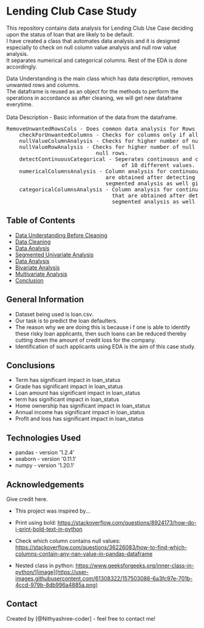 # Lending Club Case Study
This repository contains data analysis for Lending Club Use Case deciding upon the status of loan that are likely to be default. <br>
I have created a class that automates data analysis and it is designed especially to check on null column value analysis and null row value analysis.  <br>
It separates numerical and categorical columns. Rest of the EDA is done accordingly.  <br>
<p> Data Understanding is the main class which has data description, removes unwanted rows and columns. <br>
    The dataframe is reused as an object for the methods to perform the operations in accordance as after cleaning, we will get new dataframe everytime.  <br> 
<br>
Data Description - Basic information of the data from the dataframe. 
<pre>
RemoveUnwantedRowsCols - Does common data analysis for Rows and Columns
    checkForUnwantedColumns - Checks for columns only if all the values are NaN
    nullValueColumnAnalysis - Checks for higher number of null values in columns
    nullValueRowAnalysis - Checks for higher number of null values in rows. If remove rows is true then it will remove 
                            null rows. 
    detectContinuousCategorical - Seperates continuous and categorical variables in the dataset with a threshold 
                                    of 10 different values.
    numericalColumnsAnalysis - Column analysis for continuous variables. This will analyse the continuous columns that 
                               are obtained after detecting categorical and continuous variables and does 
                               segmented analysis as well given the condition.
    categoricalColumnsAnalysis - Column analysis for continuous variables. This will analyse the categorical columns 
                                 that are obtained after detecting categorical and continuous variables and does 
                                 segmented analysis as well given the condition.
</pre>
</p>


## Table of Contents
* [Data Understanding Before Cleaning](#Data-Understanding-Before-Cleaning)
* [Data Cleaning](#Data-cleaning)
* [Data Analysis](#Data-analysis)
* [Segmented Univariate Analysis](#segmented-univariate-analysis)
* [Data Analysis](#Data-analysis)
* [Bivariate Analysis](#bivariate-analysis)
* [Multivariate Analysis](#multivariate-analysis)
* [Conclusion](#Conclusion)

## General Information
- Dataset being used is loan.csv. 
- Our task is to predict the loan defaulters.
- The reason why we are doing this is because i f one is able to identify these risky loan applicants, then such loans can be reduced thereby cutting down the amount of credit loss for the company.
- Identification of such applicants using EDA is the aim of this case study.

## Conclusions
- Term has significant impact in loan_status
- Grade has significant impact in loan_status
- Loan amount has significant impact in loan_status
- term has significant impact in loan_status
- Home ownership has significant impact in loan_status
- Annual income has significant impact in loan_status
- Profit and loss has significant impact in loan_status


## Technologies Used
- pandas - version '1.2.4'
- seaborn - version '0.11.1'
- numpy - version '1.20.1'

## Acknowledgements
Give credit here.
- This project was inspired by...
- Print using bold:
    https://stackoverflow.com/questions/8924173/how-do-i-print-bold-text-in-python

- Check which column contains null values:
https://stackoverflow.com/questions/36226083/how-to-find-which-columns-contain-any-nan-value-in-pandas-dataframe

- Nested class in python:
https://www.geeksforgeeks.org/inner-class-in-python/![image](https://user-images.githubusercontent.com/61308322/157503086-6a3fc97e-701b-4ccd-979b-8db996a4885a.png)



## Contact
Created by [@Nithyashree-coder] - feel free to contact me!

